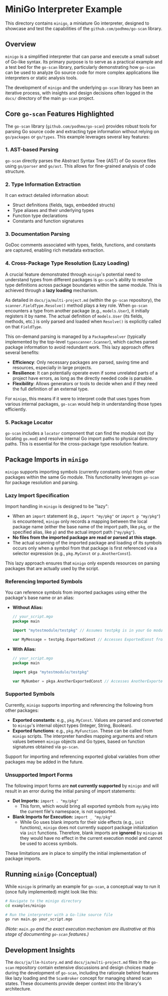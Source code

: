 # MiniGo Interpreter Example

This directory contains `minigo`, a miniature Go interpreter, designed to showcase and test the capabilities of the `github.com/podhmo/go-scan` library.

## Overview

`minigo` is a simplified interpreter that can parse and execute a small subset of Go-like syntax. Its primary purpose is to serve as a practical example and a test bed for the `go-scan` library, particularly demonstrating how `go-scan` can be used to analyze Go source code for more complex applications like interpreters or static analysis tools.

The development of `minigo` and the underlying `go-scan` library has been an iterative process, with insights and design decisions often logged in the `docs/` directory of the main `go-scan` project.

## Core `go-scan` Features Highlighted

The `go-scan` library (`github.com/podhmo/go-scan`) provides robust tools for parsing Go source code and extracting type information without relying on `go/packages` or `go/types`. This example leverages several key features:

### 1. AST-based Parsing

`go-scan` directly parses the Abstract Syntax Tree (AST) of Go source files using `go/parser` and `go/ast`. This allows for fine-grained analysis of code structure.

### 2. Type Information Extraction

It can extract detailed information about:
- Struct definitions (fields, tags, embedded structs)
- Type aliases and their underlying types
- Function type declarations
- Constants and function signatures

### 3. Documentation Parsing

GoDoc comments associated with types, fields, functions, and constants are captured, enabling rich metadata extraction.

### 4. Cross-Package Type Resolution (Lazy Loading)

A crucial feature demonstrated through `minigo`'s potential need to understand types from different packages is `go-scan`'s ability to resolve type definitions across package boundaries within the same module. This is achieved through a **lazy loading** mechanism.

As detailed in `docs/ja/multi-project.md` (within the `go-scan` repository), the `scanner.FieldType.Resolve()` method plays a key role. When `go-scan` encounters a type from another package (e.g., `models.User`), it initially registers it by name. The actual definition of `models.User` (its fields, methods, etc.) is only parsed and loaded when `Resolve()` is explicitly called on that `FieldType`.

This on-demand parsing is managed by a `PackageResolver` (typically implemented by the top-level `typescanner.Scanner`), which caches parsed package information to avoid redundant work. This lazy approach offers several benefits:

-   **Efficiency**: Only necessary packages are parsed, saving time and resources, especially in large projects.
-   **Resilience**: It can potentially operate even if some unrelated parts of a project have errors, as long as the directly needed code is parsable.
-   **Flexibility**: Allows generators or tools to decide when and if they need the full definition of an external type.

For `minigo`, this means if it were to interpret code that uses types from various internal packages, `go-scan` would help in understanding those types efficiently.

### 5. Package Locator

`go-scan` includes a `locator` component that can find the module root (by locating `go.mod`) and resolve internal Go import paths to physical directory paths. This is essential for the cross-package type resolution feature.

## Package Imports in `minigo`

`minigo` supports importing symbols (currently constants only) from other packages within the same Go module. This functionality leverages `go-scan` for package resolution and parsing.

### Lazy Import Specification

Import handling in `minigo` is designed to be "lazy":

-   When an `import` statement (e.g., `import "my/pkg"` or `import p "my/pkg"`) is encountered, `minigo` only records a mapping between the local package name (either the base name of the import path, like `pkg`, or the specified alias, like `p`) and the actual import path (`"my/pkg"`).
-   **No files from the imported package are read or parsed at this stage.**
-   The actual scanning of the imported package and loading of its symbols occurs only when a symbol from that package is first referenced via a selector expression (e.g., `pkg.MyConst` or `p.AnotherConst`).

This lazy approach ensures that `minigo` only expends resources on parsing packages that are actually used by the script.

### Referencing Imported Symbols

You can reference symbols from imported packages using either the package's base name or an alias:

-   **Without Alias:**
    ```go
    // your_script.mgo
    package main

    import "mytestmodule/testpkg" // Assumes testpkg is in your Go module

    var MyMessage = testpkg.ExportedConst // Accesses ExportedConst from testpkg
    ```

-   **With Alias:**
    ```go
    // your_script.mgo
    package main

    import pkga "mytestmodule/testpkg"

    var MyNumber = pkga.AnotherExportedConst // Accesses AnotherExportedConst via alias
    ```

### Supported Symbols

Currently, `minigo` supports importing and referencing the following from other packages:
- **Exported constants**: e.g., `pkg.MyConst`. Values are parsed and converted to `minigo`'s internal object types (Integer, String, Boolean).
- **Exported functions**: e.g., `pkg.MyFunction`. These can be called from `minigo` scripts. The interpreter handles mapping arguments and return values between `minigo` objects and Go types, based on function signatures obtained via `go-scan`.

Support for importing and referencing exported global variables from other packages may be added in the future.

### Unsupported Import Forms

The following import forms are **not currently supported** by `minigo` and will result in an error during the initial parsing of import statements:

-   **Dot Imports:** `import . "my/pkg"`
    -   This form, which would bring all exported symbols from `my/pkg` into the current file's namespace, is not supported.
-   **Blank Imports for Execution:** `import _ "my/pkg"`
    -   While Go uses blank imports for their side effects (e.g., `init` functions), `minigo` does not currently support package initialization via `init` functions. Therefore, blank imports are **ignored** by `minigo` as they would have no effect in the current execution model and cannot be used to access symbols.

These limitations are in place to simplify the initial implementation of package imports.

## Running `minigo` (Conceptual)

While `minigo` is primarily an example for `go-scan`, a conceptual way to run it (once fully implemented) might look like this:

```bash
# Navigate to the minigo directory
cd examples/minigo

# Run the interpreter with a Go-like source file
go run main.go your_script.mgo
```
*(Note: `main.go` and the exact execution mechanism are illustrative at this stage of documenting `go-scan` features.)*

## Development Insights

The `docs/ja/llm-history.md` and `docs/ja/multi-project.md` files in the `go-scan` repository contain extensive discussions and design choices made during the development of `go-scan`, including the rationale behind features like lazy loading and the `ScanBroker` concept for managing shared scan states. These documents provide deeper context into the library's architecture.
